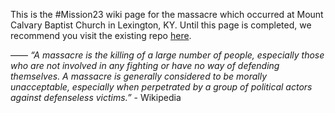 This is the #Mission23 wiki page for the massacre which occurred at Mount Calvary Baptist Church in Lexington, KY.  Until this page is completed, we recommend you visit the existing repo [here](https://github.com/MCBCMF/MCBCMassacre).

——
_“A massacre is the killing of a large number of people, especially those who are not involved in any fighting or have no way of defending themselves. A massacre is generally considered to be morally unacceptable, especially when perpetrated by a group of political actors against defenseless victims.”_ - Wikipedia